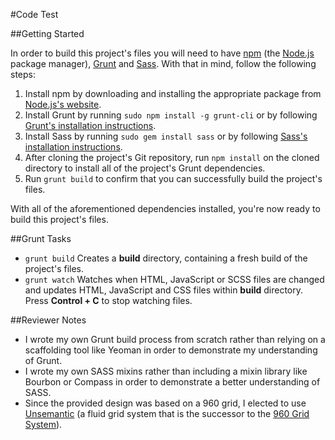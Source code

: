 #Code Test


##Getting Started

In order to build this project's files you will need to have [npm](https://www.npmjs.org/) (the [Node.js](http://nodejs.org/) package manager), [Grunt](http://gruntjs.com/) and [Sass](http://sass-lang.com/). With that in mind, follow the following steps:

1. Install npm by downloading and installing the appropriate package from [Node.js's website](http://nodejs.org/download/).
2. Install Grunt by running `sudo npm install -g grunt-cli` or by following
[Grunt's installation instructions](http://gruntjs.com/getting-started).
3. Install Sass by running `sudo gem install sass` or by following [Sass's installation instructions](http://sass-lang.com/install).
4. After cloning the project's Git repository, run `npm install` on the cloned directory to install all of the project's Grunt dependencies.
5. Run `grunt build` to confirm that you can successfully build the project's files.

With all of the aforementioned dependencies installed, you're now ready to build this project's files.


##Grunt Tasks

* `grunt build` Creates a **build** directory, containing a fresh build of the project's files.
* `grunt watch` Watches when HTML, JavaScript or SCSS files are changed and updates HTML, JavaScript and CSS files within **build** directory. Press **Control + C** to stop watching files.


##Reviewer Notes
* I wrote my own Grunt build process from scratch rather than relying on a scaffolding tool like Yeoman in order to demonstrate my understanding of Grunt.
* I wrote my own SASS mixins rather than including a mixin library like Bourbon or Compass in order to demonstrate a better understanding of SASS.
* Since the provided design was based on a 960 grid, I elected to use [Unsemantic](http://unsemantic.com/) (a fluid grid system that is the successor to the [960 Grid System](http://960.gs/)).